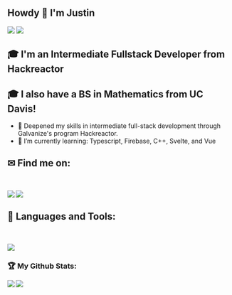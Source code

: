 ## Howdy 👋 I'm Justin
<div>
<img src="https://visitor-badge.laobi.icu/badge?page_id=justcord10.justcord10"/> <span><img src="https://img.shields.io/github/followers/justcord10?label=Followers&logo=Github"/></span>
</div>

## 🎓 I'm an Intermediate Fullstack Developer from Hackreactor
## 🎓 I also have a BS in Mathematics from UC Davis!

- 🌿 Deepened my skills in intermediate full-stack development through Galvanize's program Hackreactor.
- 🌱 I’m currently learning: Typescript, Firebase, C++, Svelte, and Vue 
<!-- - 🤝 Eager to collaborate on diverse projects with fellow enthusiasts.
- 🗨️ Feel free to inquire about any topic. -->

## ✉ Find me on:
<br />
<p align="left">
 <a href="https://www.linkedin.com/in/justinlcordova" target="_blank" rel="noopener noreferrer">
  <img src='https://img.shields.io/badge/LinkedIn-0077B5?style=for-the-badge&logo=linkedin&logoColor=white' align='left' />
 </a>
 <a href="mailto:justcord10@gmail.com">
  <img src='https://img.shields.io/badge/Gmail-D14836?style=for-the-badge&logo=gmail&logoColor=white' align='left' />
 </a>
</p>
<br />

## 🧰 Languages and Tools:
<br />
<p align="left">
  <a href="https://skillicons.dev">
    <img src="https://skillicons.dev/icons?i=js,html,css,jquery,react,bootstrap,express,babel,jest,vscode,bash,git,github,ai,linux,aws,mongodb,mysql,nextjs,nodejs,postgres,postman,regex,replit,supabase,sequelize,webpack,redux,docker,figma,latex,matlab,nginx,sketchup,tailwind,vim,vite,unity" />
  </a>
</p> 

<h3>🏆 My Github Stats:</h3>

<div>
<a href="https://github-readme-stats.vercel.app/api?username=justcord10&theme=tokyonight">
  <img  align="left" src="https://github-readme-stats.vercel.app/api?username=justcord10&count_private=true&show_icons=true&theme=tokyonight" />
</a>
<a href="https://github-readme-stats.vercel.app/api/top-langs/?username=justcord10&hide=php&theme=tokyonight">
  <img align="left" src="https://github-readme-stats.vercel.app/api/top-langs/?username=justcord10&hide=php&theme=tokyonight" />
</a>
</div>
<!--
**justcord10/justcord10** is a ✨ _special_ ✨ repository because its `README.md` (this file) appears on your GitHub profile.

Here are some ideas to get you started:

- 🔭 I’m currently working on ...
- 🌱 I’m currently learning ...
- 👯 I’m looking to collaborate on ...
- 🤔 I’m looking for help with ...
- 💬 Ask me about ...
- 📫 How to reach me: ...
- 😄 Pronouns: ...
- ⚡ Fun fact: ...
-->

